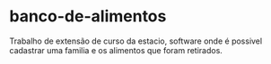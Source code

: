 # banco-de-alimentos
Trabalho de extensão de curso da estacio, software onde é possivel cadastrar uma familia e os alimentos que foram retirados.
